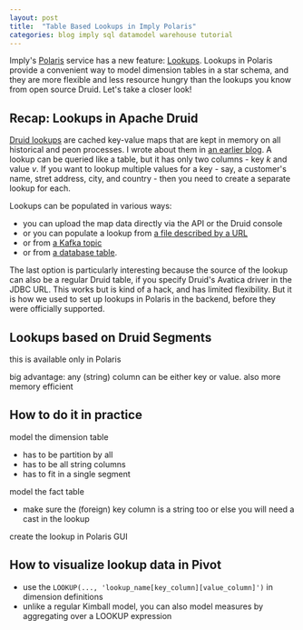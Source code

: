 ```yaml
---
layout: post
title:  "Table Based Lookups in Imply Polaris"
categories: blog imply sql datamodel warehouse tutorial
---
```


Imply's [Polaris](https://imply.io/imply-fully-managed-dbaas-polaris/) service has a new feature: [Lookups](https://docs.imply.io/polaris/lookups/). Lookups in Polaris provide a convenient way to model dimension tables in a star schema, and they are more flexible and less resource hungry than the lookups you know from open source Druid. Let's take a closer look!

## Recap: Lookups in Apache Druid

[Druid lookups](https://druid.apache.org/docs/latest/querying/lookups) are cached key-value maps that are kept in memory on all historical and peon processes. I wrote about them in [an earlier blog](/2021/10/14/druid-data-modeling-special-lookups-and-multi-value-dimensions/). A lookup can be queried like a table, but it has only two columns - key _k_ and value _v_. If you want to lookup multiple values for a key - say, a customer's name, stret address, city, and country - then you need to create a separate lookup for each.

Lookups can be populated in various ways: 

- you can upload the map data directly via the API or the Druid console
- or you can populate a lookup from [a file described by a URL](https://druid.apache.org/docs/latest/querying/lookups-cached-global#uri-lookup)
- or from [a Kafka topic](https://druid.apache.org/docs/latest/querying/kafka-extraction-namespace) 
- or from [a database table](https://druid.apache.org/docs/latest/querying/lookups-cached-global#jdbc-lookup).

The last option is particularly interesting because the source of the lookup can also be a regular Druid table, if you specify Druid's Avatica driver in the JDBC URL. This works but is kind of a hack, and has limited flexibility. But it is how we used to set up lookups in Polaris in the backend, before they were officially supported.

## Lookups based on Druid Segments

this is available only in Polaris

big advantage: any (string) column can be either key or value. also more memory efficient

## How to do it in practice

model the dimension table
- has to be partition by all
- has to be all string columns
- has to fit in a single segment

model the fact table
- make sure the (foreign) key column is a string too or else you will need a cast in the lookup

create the lookup in Polaris GUI

## How to visualize lookup data in Pivot

- use the `LOOKUP(..., 'lookup_name[key_column][value_column]')` in dimension definitions
- unlike a regular Kimball model, you can also model measures by aggregating over a LOOKUP expression
